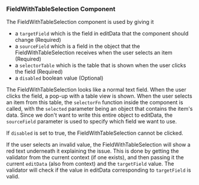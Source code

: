 ### FieldWithTableSelection Component

The FieldWithTableSelection component is used by giving it

- a `targetField` which is the field in editData that the component should change (Required)
- a `sourceField` which is a field in the object that the FieldWithTableSelection receives when the user selects an item (Required)
- a `selectorTable` which is the table that is shown when the user clicks the field (Required)
- a `disabled` boolean value (Optional)

The FieldWithTableSelection looks like a normal text field. When the user clicks the field, a pop-up with a table view is shown. When the user selects an item from this table, the `selectorFn` function inside the component is called, with the `selected` parameter being an object that contains the item's data. Since we don't want to write this entire object to editData, the `sourceField` parameter is used to specify which field we want to use.

If `disabled` is set to true, the FieldWithTableSelection cannot be clicked.

If the user selects an invalid value, the FieldWithTableSelection will show a red text underneath it explaining the issue. This is done by getting the validator from the current context (if one exists), and then passing it the current `editData` (also from context) and the `targetField` value. The validator will check if the value in editData corresponding to `targetField` is valid.
